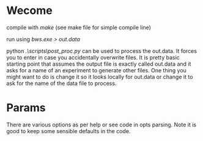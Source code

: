 # Wecome

compile with *make* (see make file for simple compile line)

run using *bws.exe > out.data*

python *.\scripts\post_proc.py* can be used to process the out.data. It forces you to enter in case you accidentally overwrite files.
It is pretty basic starting point that assumes the output file is exactly called out.data and it asks for a name of an experiment to generate other files. 
One thing you might want to do is change it so it looks locally for out.data or change it to ask for the name of the data file to process.


# Params

There are various options as per help or see code in opts parsing. Note it is good to keep some sensible defaults in the code.

